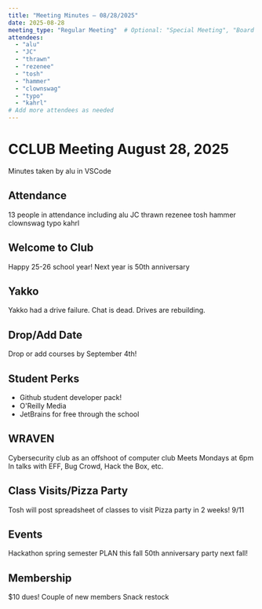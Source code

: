 ```yaml
---
title: "Meeting Minutes – 08/28/2025"
date: 2025-08-28
meeting_type: "Regular Meeting"  # Optional: "Special Meeting", "Board Meeting", etc.
attendees:
  - "alu"
  - "JC"
  - "thrawn"
  - "rezenee"
  - "tosh"
  - "hammer"
  - "clownswag"
  - "typo"
  - "kahrl"
# Add more attendees as needed
---
```


# CCLUB Meeting August 28, 2025

Minutes taken by alu in VSCode

## Attendance
13 people in attendance including alu JC thrawn rezenee tosh hammer clownswag typo kahrl

## Welcome to Club

Happy 25-26 school year! 
Next year is 50th anniversary

## Yakko

Yakko had a drive failure. Chat is dead. Drives are rebuilding.

## Drop/Add Date

Drop or add courses by September 4th!

## Student Perks

- Github student developer pack!
- O'Reilly Media
- JetBrains for free through the school 

## WRAVEN

Cybersecurity club as an offshoot of computer club
Meets Mondays at 6pm
In talks with EFF, Bug Crowd, Hack the Box, etc.

## Class Visits/Pizza Party

Tosh will post spreadsheet of classes to visit
Pizza party in 2 weeks! 9/11

## Events

Hackathon spring semester
PLAN this fall
50th anniversary party next fall!

## Membership

$10 dues! 
Couple of new members
Snack restock 